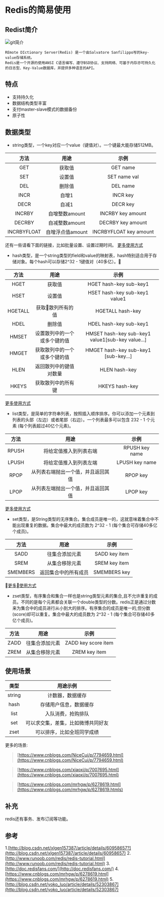 # Redis的简易使用

## Redist简介
![git简介](http://upload.ouliu.net/i/20180310151124il1mb.jpeg)

```
REmote DIctionary Server(Redis) 是一个由Salvatore Sanfilippo写的key-value存储系统。
Redis是一个开源的使用ANSI C语言编写、遵守BSD协议、支持网络、可基于内存亦可持久化的日志型、Key-Value数据库，并提供多种语言的API。
``` 

## 特点
* 支持持久化
* 数据结构类型丰富
* 支付master-slave模式的数据备份
* 原子性

## 数据类型
* string类型，一个key对应一个value（键值对）。一个键最大能存储512MB。

| 方法 | 用途 | 示例 |
| :---: | :---: | :---: |
| GET | 获取值 | GET name |
| SET | 设置值 | SET name val |
| DEL | 删除值 | DEL name |
| INCR | 自增1 | INCR key |
| DECR | 自减1 | DECR key |
| INCRBY | 自增整数amount | INCRBY key amount |
| DECRBY | 自减整数amount | DECRBY key amount |
| INCRBYFLOAT | 自增浮点值amount | INCRBYFLOAT key amount |

还有一些请看下面的链接，比如批量设置、设置过期时间。
[更多使用方式](http://www.runoob.com/redis/redis-strings.html)

* hash类型，是一个string类型的field和value的映射表，hash特别适合用于存储对象。每个hash可以存储2^32 - 1键值对（40多亿）。

| 方法 | 用途 | 示例 |
| :---: | :---: | :---: |
| HGET | 获取值 | HGET hash-key sub-key1 |
| HSET | 设置值 | HSET hash-key sub-key1 value1 |
| HGETALL | 获取散列所有的值 | HGETALL hash-key |
| HDEL | 删除值 | HDEL hash-key sub-key1 |
| HMSET | 设置散列中的一个或多个键的值 | HMSET hash-key sub-key1 value1[sub-key value...] |
| HMGET | 获取散列中的一个或多个键的值 | HMGET hash-key sub-key1 [sub-key...] |
| HLEN | 返回散列中的键值对数量 | HLEN hash-key |
| HKEYS | 获取散列中的所有键 | HKEYS hash-key |

[更多使用方式](http://www.runoob.com/redis/redis-hashes.html)

* list类型，是简单的字符串列表，按照插入顺序排序。你可以添加一个元素到列表的头部（左边）或者尾部（右边）。一个列表最多可以包含 232 - 1 个元素 (每个列表超过40亿个元素)。

| 方法 | 用途 | 示例 |
| :---: | :---: | :---: |
| RPUSH | 将给定值推入到列表右端 | RPUSH key name |
| LPUSH | 将给定值推入到列表左端 | LPUSH key name |
| RPOP | 从列表右端抛出一个值，并且返回其值 | RPOP key |
| LPOP | 从列表左端抛出一个值，并且返回其值 | LPOP key |

[更多使用方式](http://www.runoob.com/redis/redis-lists.html)

* set类型，是String类型的无序集合。集合成员是唯一的，这就意味着集合中不能出现重复的数据。集合中最大的成员数为 2^32 - 1 (每个集合可存储40多亿个成员)。

| 方法 | 用途 | 示例 |
| :---: | :---: | :---: |
| SADD | 往集合添加元素 | SADD key item |
| SREM | 从集合移除元素 | SREM key item |
| SMEMBERS | 返回集合中的所有成员 | SMEMBERS key |

[更多使用方式](http://www.runoob.com/redis/redis-sets.html)

* zset类型，有序集合和集合一样也是string类型元素的集合,且不允许重复的成员。不同的是每个元素都会关联一个double类型的分数。redis正是通过分数来为集合中的成员进行从小到大的排序。有序集合的成员是唯一的,但分数(score)却可以重复。集合中最大的成员数为 2^32 - 1 (每个集合可存储40多亿个成员)。

| 方法 | 用途 | 示例 |
| :---: | :---: | :---: |
| ZADD | 往集合添加元素 | ZADD key score item |
| ZREM | 从集合移除元素 | ZREM key item |

## 使用场景
| 类型 | 用途示例 |
| :---: | :---: |
| string | 计数器，数据缓存 |
| hash | 存储用户信息，数据缓存 |
| list | 入队消费，抢购排队 |
| set | 可以求交集，差集，比如微博共同好友 |
| zset | 可以排序，比如全班同学成绩 |

更多的场景:

> [https://www.cnblogs.com/NiceCui/p/7794659.html](https://www.cnblogs.com/NiceCui/p/7794659.html)

> [https://www.cnblogs.com/xiaoxi/p/7007695.html](https://www.cnblogs.com/xiaoxi/p/7007695.html)

> [https://www.cnblogs.com/mrhgw/p/6278619.html](https://www.cnblogs.com/mrhgw/p/6278619.htmls)

## 补充
redis还有事务、发布订阅等功能。

## 参考
1.[http://blog.csdn.net/xlgen157387/article/details/60958657?](http://blog.csdn.net/xlgen157387/article/details/60958657)
2.[http://www.runoob.com/redis/redis-tutorial.html](http://www.runoob.com/redis/redis-tutorial.html)
3.[http://doc.redisfans.com/](http://doc.redisfans.com/)
4.[https://www.cnblogs.com/mrhgw/p/6278619.html](https://www.cnblogs.com/mrhgw/p/6278619.html)
5.[http://blog.csdn.net/yoko_luo/article/details/52303867](http://blog.csdn.net/yoko_luo/article/details/52303867)
